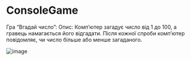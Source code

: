 # ConsoleGame
Гра “Вгадай число”:
Опис: Комп’ютер загадує число від 1 до 100, а гравець намагається його відгадати. Після кожної спроби комп’ютер повідомляє, чи число більше або менше загаданого.

![image](https://github.com/user-attachments/assets/5dad2275-7303-4922-a5f0-cc25ad1b6d85)



